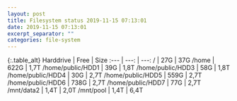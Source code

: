 ```yaml
---
layout: post
title: Filesystem status 2019-11-15 07:13:01
date: 2019-11-15 07:13:01
excerpt_separator: ""
categories: file-system
---
```

{:.table_alt}
Harddrive | Free | Size
:--- | ---: | ---:
/ | 27G | 37G
/home | 622G | 1,7T
/home/public/HDD1 | 39G | 1,8T
/home/public/HDD3 | 58G | 1,8T
/home/public/HDD4 | 30G | 2,7T
/home/public/HDD5 | 559G | 2,7T
/home/public/HDD6 | 738G | 2,7T
/home/public/HDD7 | 77G | 2,7T
/mnt/data2 | 1,4T | 2,0T
/mnt/pool | 1,4T | 6,4T
